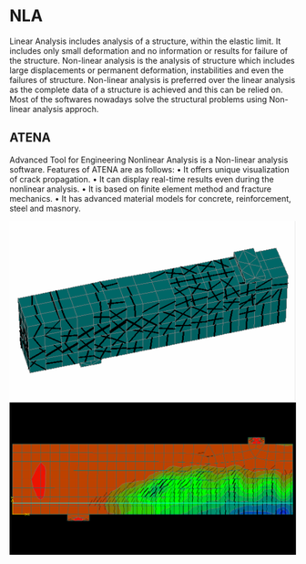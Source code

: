 # NLA

Linear Analysis includes analysis of a structure, within the elastic limit. It includes only small deformation and no information or results for failure of the structure. Non-linear analysis is the analysis of structure which includes large displacements or permanent deformation, instabilities and even the failures of structure. Non-linear analysis is preferred over the linear analysis as the complete data of a structure is achieved and this can be relied on. Most of the softwares nowadays solve the structural problems using Non-linear analysis approch. 


## ATENA 

Advanced Tool for Engineering Nonlinear Analysis is a Non-linear analysis software. Features of ATENA are as follows:
•	It offers unique visualization of crack propagation.
•	It can display real-time results even during the nonlinear analysis.
•	It is based on finite element method and fracture mechanics.
•	It has advanced material models for concrete, reinforcement, steel and masnory.

![Crack visualisation for a beam in ATENA](https://github.com/MnprtBains/Extras/blob/main/1.png)
![Crack propagation in a beam](https://github.com/MnprtBains/Extras/blob/main/2.png)
